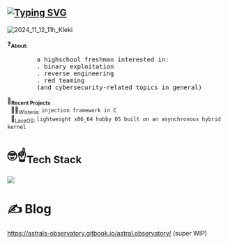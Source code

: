 ## [![Typing SVG](https://readme-typing-svg.herokuapp.com?font=DinaRemasterII&size=22&duration=3000&pause=1000&color=D79E6F&background=000000&center=true&width=435&lines=mood%3A+dying;teleporting+bread+rn;mama+a+faulty+device+driver+behind+U;throwing+binaries+at+PEDA;peta+how+are+you+doing+that+;stream+SWV;rotating+vortexes+;on+everyone+intel+is+better;one+fiss..+two+fiss..+uh;death+to+all+stripped+binaries+)](https://git.io/typing-svg)
![2024_11_12_11h_Kleki](https://github.com/user-attachments/assets/181096b1-d195-4fb1-ac52-2c323d00dc7e)

</p>
 ❓<sub><strong>About:</strong></sub>
    <pre>
        a highschool freshman interested in:
        . binary exploitation
        . reverse engineering
        . red teaming
        (and cybersecurity-related topics in general)</pre>
</p>

<p>
    🧰<sub><strong>Recent Projects</strong></sub><br>
    &nbsp; 🌿💜<sub>Wisteria:</sub> <code>injection framework in C</code><br>
    &nbsp; 🎀<sub>LaceOS:</sub> <code>lightweight x86_64 hobby OS built on an asynchronous hybrid kernel</code>
</p>

#  🤓☝️<sub><strong>Tech Stack</strong></sub></br>
  [![](https://skillicons.dev/icons?i=python,c,cpp,cs,rust,powershell,bash,windows,kali,neovim,vscode,visualstudio,git,github)](https://skillicons.dev)
# ✍️ Blog</sub></br>
https://astrals-observatory.gitbook.io/astral.observatory/ (super WIP)

